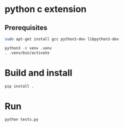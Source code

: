 # python c extension

## Prerequisites

```bash
sudo apt-get install gcc python3-dev libpython3-dev

python3 -m venv .venv
. .venv/bin/activate
```

# Build and install

```bash
pip install .
```

# Run

```bash
python tests.py
```
